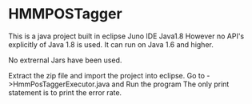 # HMMPOSTagger
This is a java project built in eclipse Juno IDE Java1.8
However no API's explicitly of Java 1.8 is used. It can run on Java 1.6 and higher.

No extrernal Jars have been used.

Extract the zip file and import the project into eclipse.
Go to ->HmmPosTaggerExecutor.java
and Run the program
The only print statement is to print the error rate.
